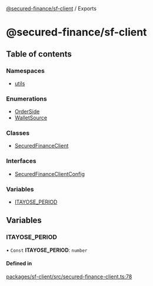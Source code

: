 [@secured-finance/sf-client](README.md) / Exports

# @secured-finance/sf-client

## Table of contents

### Namespaces

- [utils](modules/utils.md)

### Enumerations

- [OrderSide](enums/OrderSide.md)
- [WalletSource](enums/WalletSource.md)

### Classes

- [SecuredFinanceClient](classes/SecuredFinanceClient.md)

### Interfaces

- [SecuredFinanceClientConfig](interfaces/SecuredFinanceClientConfig.md)

### Variables

- [ITAYOSE\_PERIOD](modules.md#itayose_period)

## Variables

### ITAYOSE\_PERIOD

• `Const` **ITAYOSE\_PERIOD**: `number`

#### Defined in

[packages/sf-client/src/secured-finance-client.ts:78](https://github.com/Secured-Finance/sf-sdk/blob/6f4921a/packages/sf-client/src/secured-finance-client.ts#L78)
